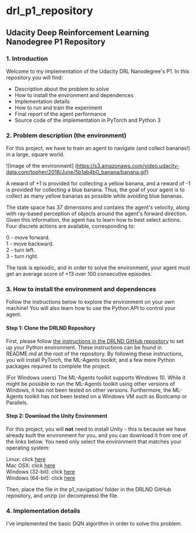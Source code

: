 
# drl_p1_repository

## Udacity Deep Reinforcement Learning Nanodegree P1 Repository

### 1. Introduction

Welcome to my implementation of the Udacity DRL Nanodegree's P1. In this repository you will find:

* Description about the problem to solve
* How to install the environment and dependences
* Implementation details
* How to run and train the experiment
* Final report of the agent performance 
* Source code of the implementation in PyTorch and Python 3

### 2. Problem description (the environment)

For this project, we have to train an agent to navigate (and collect bananas!) in a large, square world.

![Image of the environment]
(https://s3.amazonaws.com/video.udacity-data.com/topher/2018/June/5b1ab4b0_banana/banana.gif)


A reward of +1 is provided for collecting a yellow banana, and a reward of -1 is provided for collecting a blue banana. Thus, the goal of your agent is to collect as many yellow bananas as possible while avoiding blue bananas.

The state space has 37 dimensions and contains the agent's velocity, along with ray-based perception of objects around the agent's forward direction. Given this information, the agent has to learn how to best select actions. Four discrete actions are available, corresponding to:

0 - move forward.  
1 - move backward.  
2 - turn left.  
3 - turn right.  

The task is episodic, and in order to solve the environment, your agent must get an average score of +13 over 100 consecutive episodes.

### 3. How to install the environment and dependences

Follow the instructions below to explore the environment on your own machine! You will also learn how to use the Python API to control your agent.

#### Step 1: Clone the DRLND Repository

First, please follow [the instructions in the DRLND GitHub repository](https://github.com/udacity/deep-reinforcement-learning#dependencies) to set up your Python environment. These instructions can be found in README.md at the root of the repository. By following these instructions, you will install PyTorch, the ML-Agents toolkit, and a few more Python packages required to complete the project.

(For Windows users) The ML-Agents toolkit supports Windows 10. While it might be possible to run the ML-Agents toolkit using other versions of Windows, it has not been tested on other versions. Furthermore, the ML-Agents toolkit has not been tested on a Windows VM such as Bootcamp or Parallels.

#### Step 2: Download the Unity Environment

For this project, you will **not** need to install Unity - this is because we have already built the environment for you, and you can download it from one of the links below. You need only select the environment that matches your operating system:

Linux: click [here](https://s3-us-west-1.amazonaws.com/udacity-drlnd/P1/Banana/Banana_Linux.zip)  
Mac OSX: click [here](https://s3-us-west-1.amazonaws.com/udacity-drlnd/P1/Banana/Banana.app.zip)  
Windows (32-bit): click [here](https://s3-us-west-1.amazonaws.com/udacity-drlnd/P1/Banana/Banana_Windows_x86.zip)  
Windows (64-bit): click [here](https://s3-us-west-1.amazonaws.com/udacity-drlnd/P1/Banana/Banana_Windows_x86_64.zip)  

Then, place the file in the p1_navigation/ folder in the DRLND GitHub repository, and unzip (or decompress) the file.

### 4. Implementation details

I've implemented the basic DQN algorithm in order to solve this problem.






